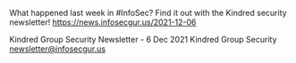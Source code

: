 What happened last week in #InfoSec? Find it out with the Kindred security newsletter!
https://news.infosecgur.us/2021-12-06

Kindred Group Security Newsletter -  6 Dec 2021
Kindred Group Security
newsletter@infosecgur.us
 
